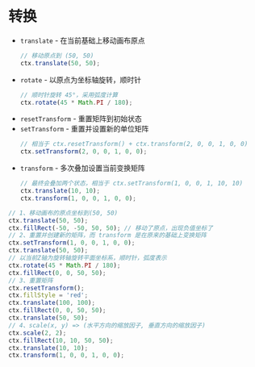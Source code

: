 # 转换

- `translate` - 在当前基础上移动画布原点
    ```js
    // 移动原点到 (50, 50)
    ctx.translate(50, 50);
    ```
- `rotate` - 以原点为坐标轴旋转，顺时针
    ```js
    // 顺时针旋转 45°，采用弧度计算
    ctx.rotate(45 * Math.PI / 180);
    ```
- `resetTransform` - 重置矩阵到初始状态
- `setTransform` - 重置并设置新的单位矩阵
    ```js
    // 相当于 ctx.resetTransform() + ctx.transform(2, 0, 0, 1, 0, 0)
    ctx.setTransform(2, 0, 0, 1, 0, 0);
    ```
- `transform` - 多次叠加设置当前变换矩阵
    ```js
    // 最终会叠加两个状态，相当于 ctx.setTransform(1, 0, 0, 1, 10, 10)
    ctx.translate(10, 10);
    ctx.transform(1, 0, 0, 1, 0, 0);
    ```

```js
// 1、移动画布的原点坐标到(50, 50)
ctx.translate(50, 50);
ctx.fillRect(-50, -50, 50, 50); // 移动了原点，出现负值坐标了
// 2、重置并创建新的矩阵，而 transform 是在原来的基础上变换矩阵
ctx.setTransform(1, 0, 0, 1, 0, 0);
ctx.translate(50, 50);
// 以当前Z轴为旋转轴旋转平面坐标系，顺时针，弧度表示
ctx.rotate(45 * Math.PI / 180);
ctx.fillRect(0, 0, 50, 50);
// 3、重置矩阵
ctx.resetTransform();
ctx.fillStyle = 'red';
ctx.translate(100, 100);
ctx.fillRect(0, 0, 50, 50);
ctx.translate(50, 50);
// 4、scale(x, y) => (水平方向的缩放因子, 垂直方向的缩放因子)
ctx.scale(2, 2);
ctx.fillRect(10, 10, 50, 50);
ctx.translate(10, 10);
ctx.transform(1, 0, 0, 1, 0, 0);
```